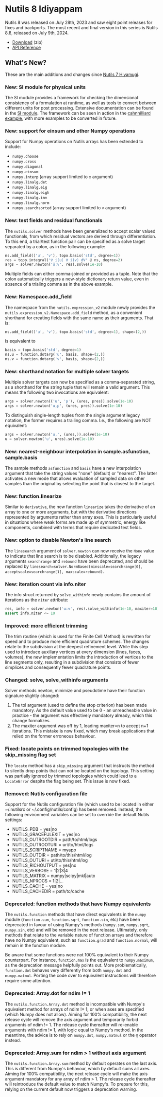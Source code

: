# Nutils 8 Idiyappam

Nutils 8 was released on July 28th, 2023 and saw eight point releases for fixes
and backports. The most recent and final version in this series is Nutils 8.8,
released on July 9th, 2024.
- [Download](https://github.com/evalf/nutils/archive/refs/tags/v8.8.zip) (zip)
- [API Reference](https://docs.nutils.org/en/v8.3/)

## What's New?

These are the main additions and changes since [Nutils 7
Hiyamugi](release-7.md).

### New: SI module for physical units

The SI module provides a framework for checking the dimensional consistency of
a formulation at runtime, as well as tools to convert between different units
for post processing. Extensive documentation can be found in the [SI
module](https://docs.nutils.org/en/v8.0/nutils/SI/#module-nutils.SI). The
framework can be seen in action in the [cahnhilliard
example](https://examples.nutils.org/official-cahnhilliard/), with more
examples to be converted in future.

### New: support for einsum and other Numpy operations

Support for Numpy operations on Nutils arrays has been extended to include:

- `numpy.choose`
- `numpy.cross`
- `numpy.diagonal`
- `numpy.einsum`
- `numpy.interp` (array support limited to `x` argument)
- `numpy.linalg.det`
- `numpy.linalg.eig`
- `numpy.linalg.eigh`
- `numpy.linalg.inv`
- `numpy.linalg.norm`
- `numpy.searchsorted` (array support limited to `v` argument)

### New: test fields and residual functionals

The `nutils.solver` methods have been generalized to accept scalar valued
functionals, from which residual vectors are derived through differentiation.
To this end, a trial/test function pair can be specified as a solve target
separated by a colon, as in the following example:

```python
ns.add_field(('u', 'v'), topo.basis('std', degree=1))
res = topo.integral('∇_i(u) ∇_i(v) dV' @ ns, degree=2)
args = solver.newton('u:v', res).solve(1e-10)
```

Multiple fields can either comma-joined or provided as a tuple. Note that the
colon automatically triggers a new-style dictionary return value, even in
absence of a trialing comma as in the above example.

### New: Namespace.add_field

The namespace from the `nutils.expression_v2` module newly provides the
`nutils.expression_v2.Namespace.add_field` method, as a convenient shorthand
for creating fields with the same name as their arguments. That is:

```python
ns.add_field(('u', 'v'), topo.basis('std', degree=1), shape=(2,))
```

is equivalent to

```python
basis = topo.basis('std', degree=1)
ns.u = function.dotarg('u', basis, shape=(2,))
ns.v = function.dotarg('v', basis, shape=(2,))
```

### New: shorthand notation for multiple solver targets

Multiple solver targets can now be specified as a comma-separated string, as a
shorthand for the string tuple that will remain a valid argument. This means
the following two invocations are equivalent:

```python
args = solver.newton(('u', 'p'), (ures, pres)).solve(1e-10)
args = solver.newton('u,p', (ures, pres)).solve(1e-10)
```

To distinguish single-length tuples from the single argument legacy notation,
the former requires a trailing comma. I.e., the following are NOT equivalent:

```python
args = solver.newton('u,', (ures,)).solve(1e-10)
u = solver.newton('u', ures).solve(1e-10)
```
### New: nearest-neighbour interpolation in sample.asfunction, sample.basis

The sample methods `asfunction` and `basis` have a new interpolation argument
that take the string values "none" (default) or "nearest". The latter activates
a new mode that allows evaluation of sampled data on other samples than the
original by selecting the point that is closest to the target.

### New: function.linearize

Similar to `derivative`, the new function `linearize` takes the derivative of
an array to one or more arguments, but with the derivative directions
represented by arguments rather than array axes. This is particularly useful in
situations where weak forms are made up of symmetric, energy like components,
combined with terms that require dedicated test fields.

### New: option to disable Newton's line search

The `linesearch` argument of `solver.newton` can now receive the `None` value
to indicate that line search is to be disabled. Additionally, the legacy
arguments `searchrange` and `rebound` have been deprecated, and should be
replaced by `linesearch=solver.NormBased(minscale=searchrange[0],
acceptscale=searchrange[1], maxscale=rebound)`.

### New: iteration count via info.niter

The info struct returned by `solve_withinfo` newly contains the amount of
iterations as the `niter` attribute:

```python
res, info = solver.newton('u:v', res).solve_withinfo(1e-10, maxiter=10)
assert info.niter <= 10
```
### Improved: more efficient trimming

The trim routine (which is used for the Finite Cell Method) is rewritten for
speed and to produce more efficient quadrature schemes. The changes relate to
the subdivision at the deepest refinement level. While this step used to
introduce auxiliary vertices at every dimension (lines, faces, volumes), the
new implementation limits the introduction of vertices to the line segments
only, resulting in a subdivision that consists of fewer simplices and
consequently fewer quadrature points.

### Changed: solve, solve_withinfo arguments

Solver methods newton, minimize and pseudotime have their function signature
slightly changed:
1. The tol argument (used to define the stop criterion) has been made
   mandatory. As the default value used to be 0 - an unreacheable value in
   practice - the argument was effectively mandatory already, which this change
   formalizes.
2. The maxiter argument was off by 1, leading maxiter=n to accept
   n+1 iterations. This mistake is now fixed, which may break applications that
   relied on the former erroneous behaviour.

### Fixed: locate points on trimmed topologies with the skip_missing flag set

The `locate` method has a `skip_missing` argument that instructs the method to
silently drop points that can not be located on the topology. This setting was
partially ignored by trimmed topologies which could lead to a `LocateError`
despite the flag being set. This issue is now fixed.

### Removed: Nutils configuration file

Support for the Nutils configuration file (which used to be located in either
~/.nutilsrc or ~/.config/nutils/config) has been removed. Instead, the
following environment variables can be set to override the default Nutils
settings:

  - NUTILS_PDB  = yes|no
  - NUTILS_GRACEFULEXIT = yes|no
  - NUTILS_OUTROOTDIR = path/to/html/logs
  - NUTILS_OUTROOTURI = uri/to/html/logs
  - NUTILS_SCRIPTNAME = myapp
  - NUTILS_OUTDIR = path/to/this/html/log
  - NUTILS_OUTURI = uti/to/this/html/log
  - NUTILS_RICHOUTPUT = yes|no
  - NUTILS_VERBOSE = 1|2|3|4
  - NUTILS_MATRIX = numpy|scipy|mkl|auto
  - NUTILS_NPROCS = 1|2|...
  - NUTILS_CACHE = yes|no
  - NUTILS_CACHEDIR = path/to/cache

### Deprecated: function methods that have Numpy equivalents

The `nutils.function` methods that have direct equivalents in the `numpy`
module (`function.sum`, `function.sqrt`, `function.sin`, etc) have been
deprecated in favour of using Numpy's methods (`numpy.sum`, `numpy.sqrt`,
`numpy.sin`, etc) and will be removed in the next release. Ultimately, only
methods that relate to the variable nature of function arrays and therefore
have no Numpy equivalent, such as `function.grad` and `function.normal`, will
remain in the function module.

Be aware that some functions were not 100% equivalent to their Numpy
counterpart. For instance, `function.max` is the equivalent to `numpy.maximum`,
as the deprecation message helpfully points out. More problematically,
`function.dot` behaves very differently from both `numpy.dot` and
`numpy.matmul`. Porting the code over to equivalent instructions will therefore
require some attention.

### Deprecated: Array.dot for ndim != 1

The `nutils.function.Array.dot` method is incompatible with Numpy's equivalent
method for arrays of ndim != 1, or when axes are specified (which Numpy does
not allow). Aiming for 100% compatibility, the next release cycle will remove
the axis argument and temporarily forbid arguments of ndim != 1. The release
cycle thereafter will re-enable arguments with ndim != 1, with logic equal to
Numpy's method. In the meantime, the advice is to rely on `numpy.dot`,
`numpy.matmul` or the `@` operator instead.

### Deprecated: Array.sum for ndim > 1 without axis argument

The `nutils.function.Array.sum` method by default operates on the last axis.
This is different from Numpy's behavour, which by default sums all axes. Aiming
for 100% compatibility, the next release cycle will make the axis argument
mandatory for any array of ndim > 1. The release cycle thereafter will
reintroduce the default value to match Numpy's. To prepare for this, relying on
the current default now triggers a deprecation warning.
